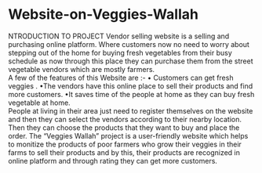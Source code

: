 # Website-on-Veggies-Wallah
NTRODUCTION TO PROJECT 
Vendor selling website is a selling and purchasing online platform. Where customers now no need to worry about stepping out of the home for buying fresh vegetables from their busy schedule as now through this place they can purchase them from the street vegetable vendors which are mostly farmers.  
 A few of the features of this Website are :-  • Customers can get fresh veggies . 
•The vendors have this online place to sell their products and find more customers. 
•It saves time of the people at home as they can buy fresh vegetable at home.   
People at living in their area just need to register themselves on the website and then they can select the vendors according to their nearby location. 
Then they can choose the products that they want to buy and place the order. 
The “Veggies Wallah” project is a user-friendly website which helps to monitize  the products of poor farmers who grow their veggies in their farms to sell their products and by this, their products are recognized in online platform and through rating they can get more customers. 
